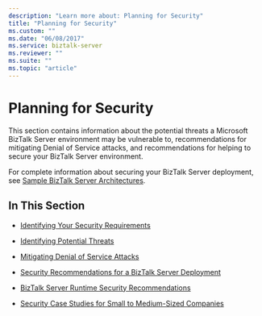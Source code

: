 ```yaml
---
description: "Learn more about: Planning for Security"
title: "Planning for Security"
ms.custom: ""
ms.date: "06/08/2017"
ms.service: biztalk-server
ms.reviewer: ""
ms.suite: ""
ms.topic: "article"
---
```

# Planning for Security
This section contains information about the potential threats a Microsoft BizTalk Server environment may be vulnerable to, recommendations for mitigating Denial of Service attacks, and recommendations for helping to secure your BizTalk Server environment.  
  
 For complete information about securing your BizTalk Server deployment, see [Sample BizTalk Server Architectures](../core/sample-biztalk-server-architectures.md).  
  
## In This Section  
  
-   [Identifying Your Security Requirements](../core/identifying-your-security-requirements.md)  
  
-   [Identifying Potential Threats](../core/identifying-potential-threats.md)  
  
-   [Mitigating Denial of Service Attacks](../core/mitigating-denial-of-service-attacks.md)  
  
-   [Security Recommendations for a BizTalk Server Deployment](../core/security-recommendations-for-a-biztalk-server-deployment.md)  
  
-   [BizTalk Server Runtime Security Recommendations](../core/biztalk-server-runtime-security-recommendations.md)  
  
-   [Security Case Studies for Small to Medium-Sized Companies](../core/security-case-studies-for-small-to-medium-sized-companies.md)
